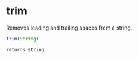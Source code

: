 # trim

Removes leading and trailing spaces from a string.

```javascript
trim(String)
```

```javascript
returns string
```
